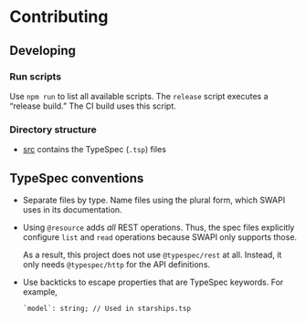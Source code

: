 # Contributing

## Developing

### Run scripts

Use `npm run` to list all available scripts. The `release` script executes a
“release build.” The CI build uses this script.

### Directory structure

- [src](./src) contains the TypeSpec (`.tsp`) files

## TypeSpec conventions

- Separate files by type. Name files using the plural form, which SWAPI uses
  in its documentation.

- Using `@resource` adds _all_ REST operations. Thus, the spec files explicitly
  configure `list` and `read` operations because SWAPI only supports those.

  As a result, this project does not use `@typespec/rest` at all. Instead, it
  only needs `@typespec/http` for the API definitions.

- Use backticks to escape properties that are TypeSpec keywords. For example,
  ```typespec
  `model`: string; // Used in starships.tsp
  ```
